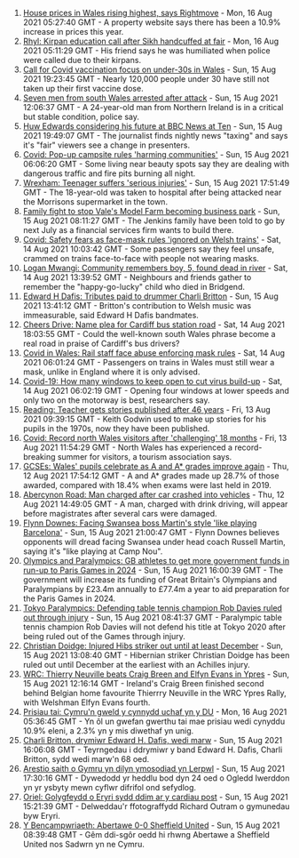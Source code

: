 1. [House prices in Wales rising highest, says Rightmove](https://www.bbc.co.uk/news/uk-wales-58203740) - Mon, 16 Aug 2021 05:27:40 GMT - A property website says there has been a 10.9% increase in prices this year.
2. [Rhyl: Kirpan education call after Sikh handcuffed at fair](https://www.bbc.co.uk/news/uk-wales-58099624) - Mon, 16 Aug 2021 05:11:29 GMT - His friend says he was humiliated when police were called due to their kirpans.
3. [Call for Covid vaccination focus on under-30s in Wales](https://www.bbc.co.uk/news/uk-wales-58224626) - Sun, 15 Aug 2021 19:23:45 GMT - Nearly 120,000 people under 30 have still not taken up their first vaccine dose.
4. [Seven men from south Wales arrested after attack](https://www.bbc.co.uk/news/uk-northern-ireland-58221966) - Sun, 15 Aug 2021 12:06:37 GMT - A 24-year-old man from Northern Ireland is in a critical but stable condition, police say.
5. [Huw Edwards considering his future at BBC News at Ten](https://www.bbc.co.uk/news/uk-wales-58224273) - Sun, 15 Aug 2021 19:49:07 GMT - The journalist finds nightly news "taxing" and says it's "fair" viewers see a change in presenters.
6. [Covid: Pop-up campsite rules 'harming communities'](https://www.bbc.co.uk/news/uk-wales-58009261) - Sun, 15 Aug 2021 06:06:20 GMT - Some living near beauty spots say they are dealing with dangerous traffic and fire pits burning all night.
7. [Wrexham: Teenager suffers 'serious injuries'](https://www.bbc.co.uk/news/uk-wales-58224091) - Sun, 15 Aug 2021 17:51:49 GMT - The 18-year-old was taken to hospital after being attacked near the Morrisons supermarket in the town.
8. [Family fight to stop Vale's Model Farm becoming business park](https://www.bbc.co.uk/news/uk-wales-58217398) - Sun, 15 Aug 2021 08:11:27 GMT - The Jenkins family have been told to go by next July as a financial services firm wants to build there.
9. [Covid: Safety fears as face-mask rules 'ignored on Welsh trains'](https://www.bbc.co.uk/news/uk-wales-58144669) - Sat, 14 Aug 2021 10:03:42 GMT - Some passengers say they feel unsafe, crammed on trains face-to-face with people not wearing masks.
10. [Logan Mwangi: Community remembers boy, 5, found dead in river](https://www.bbc.co.uk/news/uk-wales-58213255) - Sat, 14 Aug 2021 13:39:52 GMT - Neighbours and friends gather to remember the "happy-go-lucky" child who died in Bridgend.
11. [Edward H Dafis: Tributes paid to drummer Charli Britton](https://www.bbc.co.uk/news/uk-wales-58223168) - Sun, 15 Aug 2021 13:41:12 GMT - Britton's contribution to Welsh music was immeasurable, said Edward H Dafis bandmates.
12. [Cheers Drive: Name plea for Cardiff bus station road](https://www.bbc.co.uk/news/uk-wales-58216521) - Sat, 14 Aug 2021 18:03:55 GMT - Could the well-known south Wales phrase become a real road in praise of Cardiff's bus drivers?
13. [Covid in Wales: Rail staff face abuse enforcing mask rules](https://www.bbc.co.uk/news/uk-wales-58205655) - Sat, 14 Aug 2021 06:01:24 GMT - Passengers on trains in Wales must still wear a mask, unlike in England where it is only advised.
14. [Covid-19: How many windows to keep open to cut virus build-up](https://www.bbc.co.uk/news/uk-wales-58204733) - Sat, 14 Aug 2021 06:02:19 GMT - Opening four windows at lower speeds and only two on the motorway is best, researchers say.
15. [Reading: Teacher gets stories published after 46 years](https://www.bbc.co.uk/news/uk-wales-58189969) - Fri, 13 Aug 2021 09:39:15 GMT - Keith Godwin used to make up stories for his pupils in the 1970s, now they have been published.
16. [Covid: Record north Wales visitors after 'challenging' 18 months](https://www.bbc.co.uk/news/uk-wales-58201388) - Fri, 13 Aug 2021 11:54:29 GMT - North Wales has experienced a record-breaking summer for visitors, a tourism association says.
17. [GCSEs: Wales' pupils celebrate as A and A* grades improve again](https://www.bbc.co.uk/news/uk-wales-58191705) - Thu, 12 Aug 2021 17:54:12 GMT - A and A* grades made up 28.7% of those awarded, compared with 18.4% when exams were last held in 2019.
18. [Abercynon Road: Man charged after car crashed into vehicles](https://www.bbc.co.uk/news/uk-wales-58184062) - Thu, 12 Aug 2021 14:49:05 GMT - A man, charged with drink driving, will appear before magistrates after several cars were damaged.
19. [Flynn Downes: Facing Swansea boss Martin's style 'like playing Barcelona'](https://www.bbc.co.uk/sport/football/58221376) - Sun, 15 Aug 2021 21:00:47 GMT - Flynn Downes believes opponents will dread facing Swansea under head coach Russell Martin, saying it's "like playing at Camp Nou".
20. [Olympics and Paralympics: GB athletes to get more government funds in run-up to Paris Games in 2024](https://www.bbc.co.uk/sport/58222726) - Sun, 15 Aug 2021 16:00:39 GMT - The government will increase its funding of Great Britain's Olympians and Paralympians by £23.4m annually to £77.4m a year to aid preparation for the Paris Games in 2024.
21. [Tokyo Paralympics: Defending table tennis champion Rob Davies ruled out through injury](https://www.bbc.co.uk/sport/disability-sport/58220983) - Sun, 15 Aug 2021 08:41:37 GMT - Paralympic table tennis champion Rob Davies will not defend his title at Tokyo 2020 after being ruled out of the Games through injury.
22. [Christian Doidge: Injured Hibs striker out until at least December](https://www.bbc.co.uk/sport/football/58223008) - Sun, 15 Aug 2021 13:08:40 GMT - Hibernian striker Christian Doidge has been ruled out until December at the earliest with an Achilles injury.
23. [WRC: Thierry Neuville beats Craig Breen and Elfyn Evans in Ypres](https://www.bbc.co.uk/sport/motorsport/58221373) - Sun, 15 Aug 2021 12:16:14 GMT - Ireland's Craig Breen finished second behind Belgian home favourite Thierrry Neuville in the WRC Ypres Rally, with Welshman Elfyn Evans fourth.
24. [Prisiau tai: Cymru'n gweld y cynnydd uchaf yn y DU](https://www.bbc.co.uk/newyddion/58217949) - Mon, 16 Aug 2021 05:36:45 GMT - Yn ôl un gwefan gwerthu tai mae prisiau wedi cynyddu 10.9% eleni, a 2.3% yn y mis diwethaf yn unig.
25. [Charli Britton, drymiwr Edward H. Dafis, wedi marw](https://www.bbc.co.uk/newyddion/58209274) - Sun, 15 Aug 2021 16:06:08 GMT - Teyrngedau i ddrymiwr y band Edward H. Dafis, Charli Britton, sydd wedi marw'n 68 oed.
26. [Arestio saith o Gymru yn dilyn ymosodiad yn Lerpwl](https://www.bbc.co.uk/newyddion/58225608) - Sun, 15 Aug 2021 17:30:16 GMT - Dywedodd yr heddlu bod dyn 24 oed o Ogledd Iwerddon yn yr ysbyty mewn cyflwr difrifol ond sefydlog.
27. [Oriel: Golygfeydd o Eryri sydd ddim ar y cardiau post](https://www.bbc.co.uk/newyddion/58089792) - Sun, 15 Aug 2021 15:21:39 GMT - Delweddau'r ffotograffydd Richard Outram o gymunedau byw Eryri.
28. [Y Bencampwriaeth: Abertawe 0-0 Sheffield United](https://www.bbc.co.uk/newyddion/58209273) - Sun, 15 Aug 2021 08:39:48 GMT - Gêm ddi-sgôr oedd hi rhwng Abertawe a Sheffield United nos Sadwrn yn ne Cymru.
